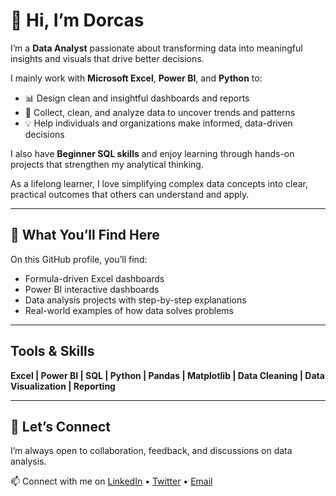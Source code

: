 # 👋 Hi, I’m Dorcas  

I’m a **Data Analyst** passionate about transforming data into meaningful insights and visuals that drive better decisions.  

I mainly work with **Microsoft Excel**, **Power BI**, and **Python** to:  
- 📊 Design clean and insightful dashboards and reports  
- 🧹 Collect, clean, and analyze data to uncover trends and patterns  
- 💡 Help individuals and organizations make informed, data-driven decisions  

I also have **Beginner SQL skills** and enjoy learning through hands-on projects that strengthen my analytical thinking.  

As a lifelong learner, I love simplifying complex data concepts into clear, practical outcomes that others can understand and apply.  

---

## 📂 What You’ll Find Here  

On this GitHub profile, you’ll find:  
- Formula-driven Excel dashboards
- Power BI interactive dashboards  
- Data analysis projects with step-by-step explanations   
- Real-world examples of how data solves problems  

---

##  Tools & Skills  

**Excel | Power BI | SQL | Python | Pandas | Matplotlib | Data Cleaning | Data Visualization | Reporting**

---


## 🤝 Let’s Connect  

I’m always open to collaboration, feedback, and discussions on data analysis.  

📫 Connect with me on [LinkedIn](www.linkedin.com/in/dorcas-akinnibosun) • [Twitter](https://x.com/DorcasAkins0) • [Email](ibruby11@gmail.com)
